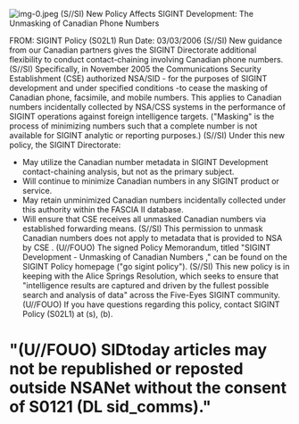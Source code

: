 ![img-0.jpeg](img-0.jpeg)
(S//SI) New Policy Affects SIGINT Development: The Unmasking of Canadian Phone Numbers

FROM:
SIGINT Policy (S02L1)
Run Date: 03/03/2006
(S//SI) New guidance from our Canadian partners gives the SIGINT Directorate additional flexibility to conduct contact-chaining involving Canadian phone numbers.
(S//SI) Specifically, in November 2005 the Communications Security Establishment (CSE) authorized NSA/SID - for the purposes of SIGINT development and under specified conditions -to cease the masking of Canadian phone, facsimile, and mobile numbers. This applies to Canadian numbers incidentally collected by NSA/CSS systems in the performance of SIGINT operations against foreign intelligence targets. ("Masking" is the process of minimizing numbers such that a complete number is not available for SIGINT analytic or reporting purposes.)
(S//SI) Under this new policy, the SIGINT Directorate:

- May utilize the Canadian number metadata in SIGINT Development contact-chaining analysis, but not as the primary subject.
- Will continue to minimize Canadian numbers in any SIGINT product or service.
- May retain unminimized Canadian numbers incidentally collected under this authority within the FASCIA II database.
- Will ensure that CSE receives all unmasked Canadian numbers via established forwarding means.
(S//SI) This permission to unmask Canadian numbers does not apply to metadata that is provided to NSA by CSE .
(U//FOUO) The signed Policy Memorandum, titled "SIGINT Development - Unmasking of Canadian Numbers ," can be found on the SIGINT Policy homepage ("go sigint policy").
(S//SI) This new policy is in keeping with the Alice Springs Resolution, which seeks to ensure that "intelligence results are captured and driven by the fullest possible search and analysis of data" across the Five-Eyes SIGINT community.
(U//FOUO) If you have questions regarding this policy, contact SIGINT Policy (S02L1) at
(s), (b).


# "(U//FOUO) SIDtoday articles may not be republished or reposted outside NSANet without the consent of S0121 (DL sid_comms)."
